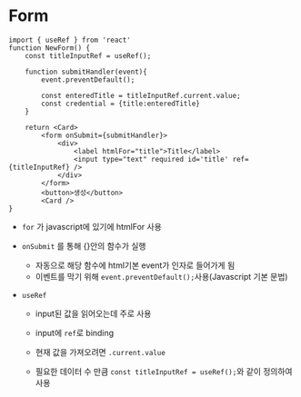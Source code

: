 # Form

```react
import { useRef } from 'react'
function NewForm() {
    const titleInputRef = useRef();
    
    function submitHandler(event){
        event.preventDefault();
        
        const enteredTitle = titleInputRef.current.value;
        const credential = {title:enteredTitle}
    }
    
    return <Card>
        <form onSubmit={submitHandler}>
        	<div>
            	<label htmlFor="title">Title</label>
                <input type="text" required id='title' ref={titleInputRef} />
            </div>
        </form>
        <button>생성</button>
        <Card />
}
```

- `for` 가 javascript에 있기에 htmlFor 사용
- `onSubmit` 를 통해 {}안의 함수가 실행
  - 자동으로 해당 함수에 html기본 event가 인자로 들어가게 됨
  - 이벤트를 막기 위해 `event.preventDefault();`사용(Javascript 기본 문법)

- `useRef`

  - input된 값을 읽어오는데 주로 사용

  - input에 `ref`로 binding
  - 현재 값을 가져오려면 `.current.value`
  - 필요한 데이터 수 만큼 `const titleInputRef = useRef();`와 같이 정의하여 사용
